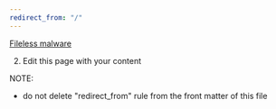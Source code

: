 ```yaml
---
redirect_from: "/"
---
```


[Fileless malware](https://fuu32.github.io/_posts/Fileless_malware.md)

2) Edit this page with your content


NOTE:
- do not delete "redirect_from" rule from the front matter of this file
